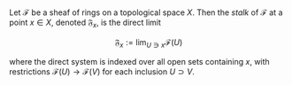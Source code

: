 Let $\mathcal{F}$ be a sheaf of rings on a topological space $X$. Then the *stalk* of $\mathcal{F}$ at a point $x \in X$, denoted $\mathfrak{F}_{x}$, is the direct limit

$$
\mathfrak{F}_{x} := \lim_{U \ni x} \mathcal{F}(U)
$$

where the direct system is indexed over all open sets containing $x$, with restrictions $\mathcal{F}(U) \to \mathcal{F}(V)$ for each inclusion $U \supset V$.
